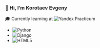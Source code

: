 ### 👋 Hi, I’m Korotaev Evgeny

🎓 Currently learning at ![Yandex Practicum](https://practicum.yandex.ru/backend-developer/)
  - ![Python](https://img.shields.io/badge/python-3670A0?style=for-the-badge&logo=python&logoColor=ffdd54)
  - ![Django](https://img.shields.io/badge/django-%23092E20.svg?style=for-the-badge&logo=django&logoColor=white)
  - ![HTML5](https://img.shields.io/badge/html5-%23E34F26.svg?style=for-the-badge&logo=html5&logoColor=white)


<!---
EugeneVegas/EugeneVegas is a ✨ special ✨ repository because its `README.md` (this file) appears on your GitHub profile.
You can click the Preview link to take a look at your changes.
## 👀 I’m interested in Python development
- 💞️ I’m looking to collaborate on ...
- 📫 How to reach me ...
--->

